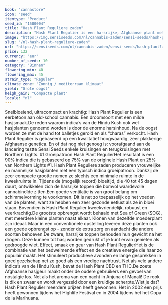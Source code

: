 ```yaml
---
book: "cannastore"
icon: "seed"
itemtype: "Product"
seed_id: "1500004"
title: "Hash Plant Reguliere zaden"
description: "Hash Plant Regulier is een harsrijke, Afghaanse plant met 90% indica. De korte bloeitijd van circa 45 dagen en compacte structuur maken het tot een bijzonder interessante optie om binnen te kweken. Het geeft het lichaam een sterke stone."
image: "https://img.sensiseeds.com/nl/cannabis-zaden/sensi-seeds/hash-plant-image.png"
slug: "/nl-hash-plant-reguliere-zaden"
url: "https://sensiseeds.com/nl/cannabis-zaden/sensi-seeds/hash-plant?a_aid=cannastore"
price: 132
currency: "eur"
number_of_seeds: 10
category: "Binnen"
flowering_min: 40
flowering_max: 45
strain_type: "Regular"
climate_zone: "Zonnig / mediterraan klimaat"
yield: "Grote oogst"
heigh_gain: "Compacte plant"
locale: "nl"
---
```

Snelbloeiend, ultracompact en krachtig: Hash Plant Regulier is een eerbetoon aan old-school cannabis. Een droomsoort met een milde hasjsmaak.De reden waarom indica’s van de Hindu Kush ook wel hasjplanten genoemd worden is door de enorme harsinhoud. Na de oogst worden ze met de hand tot balletjes gerold en als “charas” verkocht. Hash Plant Regulier is gebaseerd op een kwalitatief hoogwaardig, zeer plakkerige Afghaanse genetica. En of dat nog niet genoeg is: voorafgaand aan de lancering testte Sensi Seeds enkele kruisingen en terugkruisingen met Northern Lights. #1.Groeipatroon Hash Plant RegulierHet resultaat is een 90% indica die is gebaseerd op 75% van de originele Hash Plant en 25% van Northern Lights #1. Hash Plant Reguliere zaden produceren vrouwelijke en mannelijke hasjplanten met een typisch indica groeipatroon. Dankzij de zeer compacte grootte nemen ze slechts een minimale ruimte in de kweekruimte in. Tijdens de (mogelijk record) bloeitijd, die 40 tot 45 dagen duurt, ontwikkelen zich de harsrijke toppen die bomvol waardevolle cannabinoïde zitten.Een goede ventilatie is van groot belang om schimmelvorming te voorkomen. Dit is net zo toepasselijk op het voeden van de planten, want ze hebben een zeer gezonde eetlust als ze in bloei staan. Bovendien is Hash Plant Regulier kweekvriendelijk, robuust en veerkrachtig.De grootste opbrengst wordt behaald met Sea of Green (SOG), met meerdere kleine planten naast elkaar. Klonen van dezelfde moederplant zijn ideaal. Maar in een conventionele opstelling leveren deze planten ook een goede opbrengst op - zonder de extra zorg en aandacht die andere soorten behoeven.De zware, harsrijke toppen behouden hun gewicht na het drogen. Deze kunnen tot hasj worden gedrukt of je kunt ervan genieten als gedroogde wiet. Effect, smaak en geur van Hash Plant RegulierHet is de combinatie van het bedwelmende effect en de creatieve energie die haar zo populair maakt. Het stimuleert productieve avonden en lange gesprekken in goed gezelschap net zo goed als een vredige nachtrust. Net als vele andere indica’s van de Hindu Kush, bevat de Hash Plant CBD en THC.De zoete Afghaanse hasjgeur maakt onder de oudere gebruikers een gevoel van nostalgie los. Net als het aroma van een nacht in Anjuna of Manali! De rook is dik en zwaar en wordt vergezeld door een kruidige scherpte.Wist je dat?Hash Plant Regulier meerdere prijzen heeft gewonnen. Het in 2002 een prijs heeft gewonnen tijdens het Highlife Festival en in 2004 tijdens het het Copa de la Marihuana.
